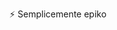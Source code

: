 ⚡ Semplicemente epiko

<!--
**Epik00/Epik00** is a ✨ _special_ ✨ repository because its `README.md` (this file) appears on your GitHub profile.
-->
